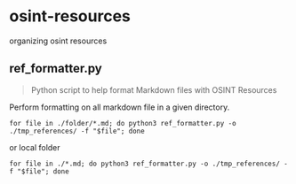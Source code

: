 # osint-resources
organizing osint resources


## ref_formatter.py
> Python script to help format Markdown files with OSINT Resources 

Perform formatting on all markdown file in a given directory.

```
for file in ./folder/*.md; do python3 ref_formatter.py -o ./tmp_references/ -f "$file"; done
```

or local folder

```
for file in ./*.md; do python3 ref_formatter.py -o ./tmp_references/ -f "$file"; done
```